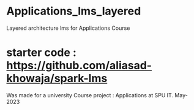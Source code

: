 # Applications_lms_layered
Layered architecture lms for Applications Course






# starter code : https://github.com/aliasad-khowaja/spark-lms
Was made for a university Course project : Applications at SPU IT.
May-2023
